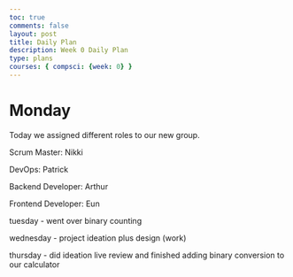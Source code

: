 ```yaml
---
toc: true
comments: false
layout: post
title: Daily Plan 
description: Week 0 Daily Plan 
type: plans
courses: { compsci: {week: 0} }
---
```


# Monday

Today we assigned different roles to our new group.

Scrum Master: Nikki

DevOps: Patrick

Backend Developer: Arthur

Frontend Developer: Eun

tuesday - went over binary counting

wednesday - project ideation plus design (work)

thursday - did ideation live review and finished adding binary conversion to our calculator 